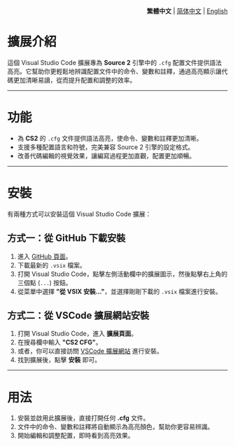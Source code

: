 <div align="right">

**繁體中文** | [简体中文](./README.zh-CN.md) | [English](./README.en.md)

</div>

# 擴展介紹
這個 Visual Studio Code 擴展專為 **Source 2** 引擎中的 `.cfg` 配置文件提供語法高亮。它幫助你更輕鬆地辨識配置文件中的命令、變數和註釋，通過高亮顯示讓代碼更加清晰易讀，從而提升配置和調整的效率。

---

# 功能
- 為 **CS2** 的 `.cfg` 文件提供語法高亮，使命令、變數和註釋更加清晰。
- 支援多種配置語言和符號，完美兼容 Source 2 引擎的設定格式。
- 改善代碼編輯的視覺效果，讓編寫過程更加直觀，配置更加順暢。

---

# 安裝
有兩種方式可以安裝這個 Visual Studio Code 擴展：

## 方式一：從 GitHub 下載安裝

1. 進入 [GitHub 頁面](https://github.com/Yunkong-ouo/Cs2CfgHighlighterExtension)。
2. 下載最新的 `.vsix` 檔案。
3. 打開 Visual Studio Code，點擊左側活動欄中的擴展圖示，然後點擊右上角的三個點 (`...`) 按鈕。
4. 從菜單中選擇 **"從 VSIX 安裝..."**，並選擇剛剛下載的 `.vsix` 檔案進行安裝。

## 方式二：從 VSCode 擴展網站安裝

1. 打開 Visual Studio Code，進入 **擴展頁面**。
2. 在搜尋欄中輸入 **"CS2 CFG"**。
3. 或者，你可以直接訪問 [VSCode 擴展網站](https://marketplace.visualstudio.com/items?itemName=Yunkong.cs2-cfg-highlighter) 進行安裝。
4. 找到擴展後，點擊 **安裝** 即可。

---

# 用法
1. 安裝並啟用此擴展後，直接打開任何 **.cfg** 文件。
2. 文件中的命令、變數和註釋將自動顯示為高亮顏色，幫助你更容易辨識。
3. 開始編輯和調整配置，即時看到高亮效果。
